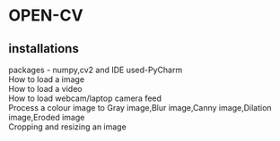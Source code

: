 # OPEN-CV
## installations
packages - numpy,cv2 and IDE used-PyCharm 
<br />
How to load a image
<br />
How to load a video
<br />
How to load webcam/laptop camera feed
<br />
Process a colour image to Gray image,Blur image,Canny image,Dilation image,Eroded image
<br />
Cropping and resizing an image
